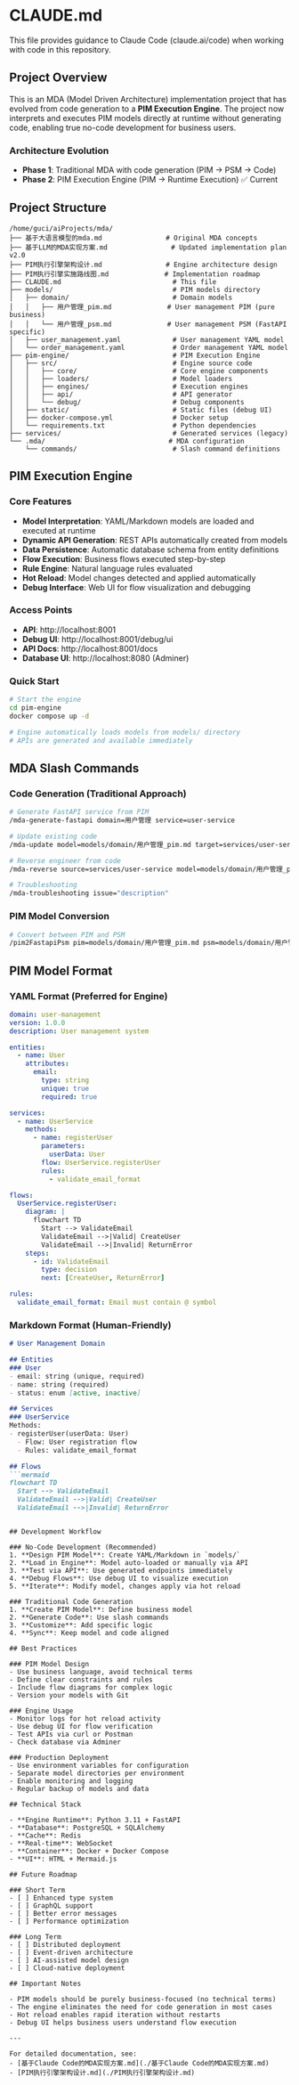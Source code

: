# CLAUDE.md

This file provides guidance to Claude Code (claude.ai/code) when working with code in this repository.

## Project Overview

This is an MDA (Model Driven Architecture) implementation project that has evolved from code generation to a **PIM Execution Engine**. The project now interprets and executes PIM models directly at runtime without generating code, enabling true no-code development for business users.

### Architecture Evolution
- **Phase 1**: Traditional MDA with code generation (PIM → PSM → Code)
- **Phase 2**: PIM Execution Engine (PIM → Runtime Execution) ✅ Current

## Project Structure

```
/home/guci/aiProjects/mda/
├── 基于大语言模型的mda.md                # Original MDA concepts
├── 基于LLM的MDA实现方案.md                # Updated implementation plan v2.0
├── PIM执行引擎架构设计.md                # Engine architecture design
├── PIM执行引擎实施路线图.md              # Implementation roadmap
├── CLAUDE.md                            # This file
├── models/                              # PIM models directory
│   ├── domain/                          # Domain models
│   │   ├── 用户管理_pim.md              # User management PIM (pure business)
│   │   └── 用户管理_psm.md              # User management PSM (FastAPI specific)
│   ├── user_management.yaml             # User management YAML model
│   └── order_management.yaml            # Order management YAML model
├── pim-engine/                          # PIM Execution Engine
│   ├── src/                             # Engine source code
│   │   ├── core/                        # Core engine components
│   │   ├── loaders/                     # Model loaders
│   │   ├── engines/                     # Execution engines
│   │   ├── api/                         # API generator
│   │   └── debug/                       # Debug components
│   ├── static/                          # Static files (debug UI)
│   ├── docker-compose.yml               # Docker setup
│   └── requirements.txt                 # Python dependencies
├── services/                            # Generated services (legacy)
└── .mda/                               # MDA configuration
    └── commands/                        # Slash command definitions
```

## PIM Execution Engine

### Core Features
- **Model Interpretation**: YAML/Markdown models are loaded and executed at runtime
- **Dynamic API Generation**: REST APIs automatically created from models
- **Data Persistence**: Automatic database schema from entity definitions
- **Flow Execution**: Business flows executed step-by-step
- **Rule Engine**: Natural language rules evaluated
- **Hot Reload**: Model changes detected and applied automatically
- **Debug Interface**: Web UI for flow visualization and debugging

### Access Points
- **API**: http://localhost:8001
- **Debug UI**: http://localhost:8001/debug/ui
- **API Docs**: http://localhost:8001/docs
- **Database UI**: http://localhost:8080 (Adminer)

### Quick Start
```bash
# Start the engine
cd pim-engine
docker compose up -d

# Engine automatically loads models from models/ directory
# APIs are generated and available immediately
```

## MDA Slash Commands

### Code Generation (Traditional Approach)
```bash
# Generate FastAPI service from PIM
/mda-generate-fastapi domain=用户管理 service=user-service

# Update existing code
/mda-update model=models/domain/用户管理_pim.md target=services/user-service

# Reverse engineer from code
/mda-reverse source=services/user-service model=models/domain/用户管理_pim.md

# Troubleshooting
/mda-troubleshooting issue="description"
```

### PIM Model Conversion
```bash
# Convert between PIM and PSM
/pim2FastapiPsm pim=models/domain/用户管理_pim.md psm=models/domain/用户管理_psm.md
```

## PIM Model Format

### YAML Format (Preferred for Engine)
```yaml
domain: user-management
version: 1.0.0
description: User management system

entities:
  - name: User
    attributes:
      email:
        type: string
        unique: true
        required: true

services:
  - name: UserService
    methods:
      - name: registerUser
        parameters:
          userData: User
        flow: UserService.registerUser
        rules:
          - validate_email_format

flows:
  UserService.registerUser:
    diagram: |
      flowchart TD
        Start --> ValidateEmail
        ValidateEmail -->|Valid| CreateUser
        ValidateEmail -->|Invalid| ReturnError
    steps:
      - id: ValidateEmail
        type: decision
        next: [CreateUser, ReturnError]

rules:
  validate_email_format: Email must contain @ symbol
```

### Markdown Format (Human-Friendly)
```markdown
# User Management Domain

## Entities
### User
- email: string (unique, required)
- name: string (required)
- status: enum [active, inactive]

## Services
### UserService
Methods:
- registerUser(userData: User)
  - Flow: User registration flow
  - Rules: validate_email_format

## Flows
```mermaid
flowchart TD
  Start --> ValidateEmail
  ValidateEmail -->|Valid| CreateUser
  ValidateEmail -->|Invalid| ReturnError
```
```

## Development Workflow

### No-Code Development (Recommended)
1. **Design PIM Model**: Create YAML/Markdown in `models/`
2. **Load in Engine**: Model auto-loaded or manually via API
3. **Test via API**: Use generated endpoints immediately
4. **Debug Flows**: Use debug UI to visualize execution
5. **Iterate**: Modify model, changes apply via hot reload

### Traditional Code Generation
1. **Create PIM Model**: Define business model
2. **Generate Code**: Use slash commands
3. **Customize**: Add specific logic
4. **Sync**: Keep model and code aligned

## Best Practices

### PIM Model Design
- Use business language, avoid technical terms
- Define clear constraints and rules
- Include flow diagrams for complex logic
- Version your models with Git

### Engine Usage
- Monitor logs for hot reload activity
- Use debug UI for flow verification
- Test APIs via curl or Postman
- Check database via Adminer

### Production Deployment
- Use environment variables for configuration
- Separate model directories per environment
- Enable monitoring and logging
- Regular backup of models and data

## Technical Stack

- **Engine Runtime**: Python 3.11 + FastAPI
- **Database**: PostgreSQL + SQLAlchemy
- **Cache**: Redis
- **Real-time**: WebSocket
- **Container**: Docker + Docker Compose
- **UI**: HTML + Mermaid.js

## Future Roadmap

### Short Term
- [ ] Enhanced type system
- [ ] GraphQL support
- [ ] Better error messages
- [ ] Performance optimization

### Long Term
- [ ] Distributed deployment
- [ ] Event-driven architecture
- [ ] AI-assisted model design
- [ ] Cloud-native deployment

## Important Notes

- PIM models should be purely business-focused (no technical terms)
- The engine eliminates the need for code generation in most cases
- Hot reload enables rapid iteration without restarts
- Debug UI helps business users understand flow execution

---

For detailed documentation, see:
- [基于Claude Code的MDA实现方案.md](./基于Claude Code的MDA实现方案.md)
- [PIM执行引擎架构设计.md](./PIM执行引擎架构设计.md)